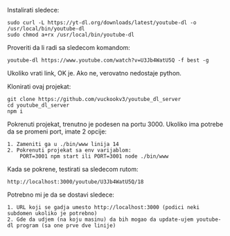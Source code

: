 Instalirati sledece:

    sudo curl -L https://yt-dl.org/downloads/latest/youtube-dl -o /usr/local/bin/youtube-dl
    sudo chmod a+rx /usr/local/bin/youtube-dl

Proveriti da li radi sa sledecom komandom:

    youtube-dl https://www.youtube.com/watch?v=U3Jb4WatU5Q -f best -g

Ukoliko vrati link, OK je.
Ako ne, verovatno nedostaje python.

Klonirati ovaj projekat:

    git clone https://github.com/vuckookv3/youtube_dl_server
    cd youtube_dl_server
    npm i

Pokrenuti projekat, trenutno je podesen na portu 3000.
Ukoliko ima potrebe da se promeni port, imate 2 opcije:

    1. Zameniti ga u ./bin/www linija 14
    2. Pokrenuti projekat sa env varijablom: 
        PORT=3001 npm start ili PORT=3001 node ./bin/www

Kada se pokrene, testirati sa sledecom rutom:

    http://localhost:3000/youtube/U3Jb4WatU5Q/18

Potrebno mi je da se dostavi sledece:

    1. URL koji se gadja umesto http://localhost:3000 (podici neki subdomen ukoliko je potrebno)
    2. Gde da udjem (na koju masinu) da bih mogao da update-ujem youtube-dl program (sa one prve dve linije)